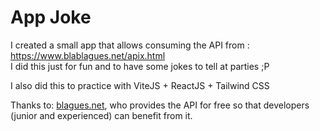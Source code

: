 # App Joke 

I created a small app that allows consuming the API from : https://www.blablagues.net/apix.html  
I did this just for fun and to have some jokes to tell at parties ;P

I also did this to practice with ViteJS + ReactJS + Tailwind CSS

Thanks to: [blagues.net](https://www.blablagues.net), who provides the API for free so that developers (junior and experienced) can benefit from it.
